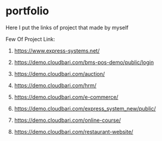 # portfolio
Here I put the links of project that made by myself

Few Of Project Link:
1) https://www.express-systems.net/

2) https://demo.cloudbari.com/bms-pos-demo/public/login

3) https://demo.cloudbari.com/auction/

4) https://demo.cloudbari.com/hrm/

5) https://demo.cloudbari.com/e-commerce/

6) https://demo.cloudbari.com/express_system_new/public/

7) https://demo.cloudbari.com/online-course/

8) https://demo.cloudbari.com/restaurant-website/
